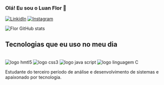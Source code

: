 ### Olá! Eu sou o Luan Flor 👋

[![LinkidIn](https://img.shields.io/badge/LinkedIn-0077B5?style=for-the-badge&logo=linkedin&logoColor=white)](https://www.linkedin.com/in/luan-flor-2287b2262)
[![Instagram](https://img.shields.io/badge/Instagram-E4405F?style=for-the-badge&logo=instagram&logoColor=white)](https://www.instagram.com/gust.flor/)

![Flor GitHub stats](https://github-readme-stats.vercel.app/api?username=Flor-Gust&show_icons=true&theme=dracula)

## Tecnologias que eu uso no meu dia

<div style="display: inline-block"><br/>
    <img align="center" alt="logo hmtl5" src="https://img.shields.io/badge/HTML5-E34F26?style=for-the-badge&logo=html5&logoColor=white">
    <img align="center" alt="logo css3" src="https://img.shields.io/badge/CSS3-1572B6?style=for-the-badge&logo=css3&logoColor=white">
    <img align="center" alt="logo java script" src="https://img.shields.io/badge/JavaScript-323330?style=for-the-badge&logo=javascript&logoColor=F7DF1E">
    <img align="center" alt="logo linguagem C" src="https://img.shields.io/badge/C-00599C?style=for-the-badge&logo=c&logoColor=white">
</div><br/>

Estudante do terceiro período de análise e desenvolvimento de sistemas e apaixonado por tecnologia.
